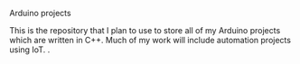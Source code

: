 Arduino projects

This is the repository that I plan to use to store all of my Arduino projects which are written in C++. Much of my work will include automation projects using IoT.
.
